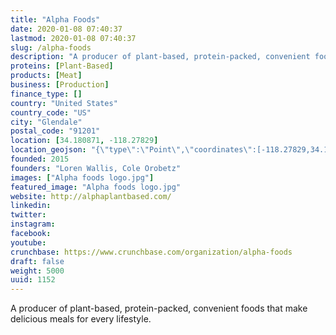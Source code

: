 ```yaml
---
title: "Alpha Foods"
date: 2020-01-08 07:40:37
lastmod: 2020-01-08 07:40:37
slug: /alpha-foods
description: "A producer of plant-based, protein-packed, convenient foods that make delicious meals for every lifestyle."
proteins: [Plant-Based]
products: [Meat]
business: [Production]
finance_type: []
country: "United States"
country_code: "US"
city: "Glendale"
postal_code: "91201"
location: [34.180871, -118.27829]
location_geojson: "{\"type\":\"Point\",\"coordinates\":[-118.27829,34.180871]}"
founded: 2015
founders: "Loren Wallis, Cole Orobetz"
images: ["Alpha foods logo.jpg"]
featured_image: "Alpha foods logo.jpg"
website: http://alphaplantbased.com/
linkedin: 
twitter: 
instagram: 
facebook: 
youtube: 
crunchbase: https://www.crunchbase.com/organization/alpha-foods
draft: false
weight: 5000
uuid: 1152
---
```

A producer of plant-based, protein-packed, convenient foods that make delicious meals for every lifestyle.
